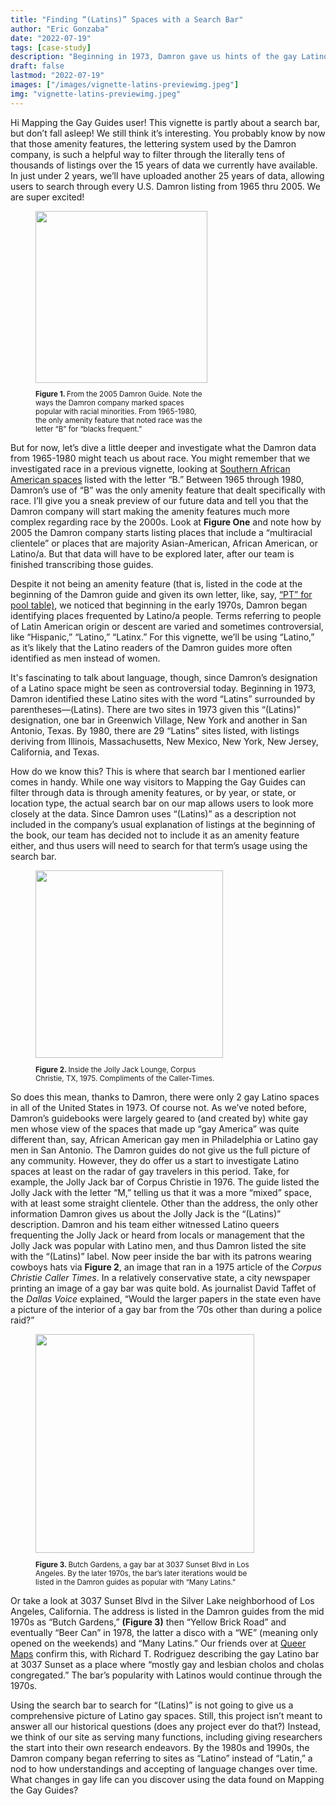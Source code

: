 ```yaml
---
title: "Finding “(Latins)” Spaces with a Search Bar"
author: "Eric Gonzaba"
date: "2022-07-19"
tags: [case-study]
description: "Beginning in 1973, Damron gave us hints of the gay Latino world, but these spaces were not given their own amenity feature. How can we look for some Latino LGBT spaces using Mapping the Gay Guides?"
draft: false
lastmod: "2022-07-19"
images: ["/images/vignette-latins-previewimg.jpeg"]
img: "vignette-latins-previewimg.jpeg"
---
```


Hi Mapping the Gay Guides user! This vignette is partly about a search bar, but don’t fall asleep! We still think it’s interesting. You probably know by now that those amenity features, the lettering system used by the Damron company, is such a helpful way to filter through the literally tens of thousands of listings over the 15 years of data we currently have available. In just under 2 years, we’ll have uploaded another 25 years of data, allowing users to search through every U.S. Damron listing from 1965 thru 2005. We are super excited!

<figure>
<img src="/images/vignette-latins-fig1.jpg" class="image-right" style="width: 275px;">
<figcaption class="caption-right alert-secondary" role="alert" style="width:275px;"><small><p><b>Figure 1. </b>From the 2005 Damron Guide. Note the ways the Damron company marked spaces popular with racial minorities. From 1965-1980, the only amenity feature that noted race was the letter “B” for “blacks frequent.”</p></small></figcaption>
</figure>

But for now, let’s dive a little deeper and investigate what the Damron data from 1965-1980 might teach us about race. You might remember that we investigated race in a previous vignette, looking at [Southern African American spaces](/articles/southern-black-spaces/) listed with the letter “B.” Between 1965 through 1980, Damron’s use of “B” was the only amenity feature that dealt specifically with race. I’ll give you a sneak preview of our future data and tell you that the Damron company will start making the amenity features much more complex regarding race by the 2000s. Look at **Figure One** and note how by 2005 the Damron company starts listing places that include a “multiracial clientele” or places that are majority Asian-American, African American, or Latino/a. But that data will have to be explored later, after our team is finished transcribing those guides.

Despite it not being an amenity feature (that is, listed in the code at the beginning of the Damron guide and given its own letter, like, say, [“PT” for pool table)](/articles/pt-is-for-pool-table), we noticed that beginning in the early 1970s, Damron began identifying places frequented by Latino/a people. Terms referring to people of Latin American origin or descent are varied and sometimes controversial, like “Hispanic,” “Latino,” “Latinx.” For this vignette, we’ll be using “Latino,” as it’s likely that the Latino readers of the Damron guides more often identified as men instead of women.

It's fascinating to talk about language, though, since Damron’s designation of a Latino space might be seen as controversial today. Beginning in 1973, Damron identified these Latino sites with the word “Latins” surrounded by parentheses—(Latins). There are two sites in 1973 given this “(Latins)” designation, one bar in Greenwich Village, New York and another in San Antonio, Texas. By 1980, there are 29 “Latins” sites listed, with listings deriving from Illinois, Massachusetts, New Mexico, New York, New Jersey, California, and Texas.

How do we know this? This is where that search bar I mentioned earlier comes in handy. While one way visitors to Mapping the Gay Guides can filter through data is through amenity features, or by year, or state, or location type, the actual search bar on our map allows users to look more closely at the data. Since Damron uses “(Latins)” as a description not included in the company’s usual explanation of listings at the beginning of the book, our team has decided not to include it as an amenity feature either, and thus users will need to search for that term’s usage using the search bar.

<figure>
<img src="/images/vignette-latins-fig2.jpg" class="image-left" style="width: 300px;">
<figcaption class="caption-left alert-secondary" role="alert" style="width:300px;"><small><p><b>Figure 2. </b>Inside the Jolly Jack Lounge, Corpus Christie, TX, 1975. Compliments of the Caller-Times.</p></small></figcaption>
</figure>

So does this mean, thanks to Damron, there were only 2 gay Latino spaces in all of the United States in 1973. Of course not. As we’ve noted before, Damron’s guidebooks were largely geared to (and created by) white gay men whose view of the spaces that made up “gay America” was quite different than, say,  African American gay men in Philadelphia or Latino gay men in San Antonio. The Damron guides do not give us the full picture of any community. However, they do offer us a start to investigate Latino spaces at least on the radar of gay travelers in this period. Take, for example, the Jolly Jack bar of Corpus Christie in 1976. The guide listed the Jolly Jack with the letter “M,” telling us that it was a more “mixed” space, with at least some straight clientele. Other than the address, the only other information Damron gives us about the Jolly Jack is the “(Latins)” description. Damron and his team either witnessed Latino queers frequenting the Jolly Jack or heard from locals or management that the Jolly Jack was popular with Latino men, and thus Damron listed the site with the “(Latins)” label. Now peer inside the bar with its patrons wearing cowboys hats via **Figure 2**, an image that ran in a 1975 article of the _Corpus Christie Caller Times_. In a relatively conservative state, a city newspaper printing an image of a gay bar was quite bold. As journalist David Taffet of the _Dallas Voice_ explained, “Would the larger papers in the state even have a picture of the interior of a gay bar from the ’70s other than during a police raid?”

<figure>
<img src="/images/vignette-latins-fig3.jpeg" class="image-right" style="width: 350px;">
<figcaption class="caption-right alert-secondary" role="alert" style="width:350px;"><small><p><b>Figure 3. </b>Butch Gardens, a gay bar at 3037 Sunset Blvd in Los Angeles. By the later 1970s, the bar’s later iterations would be listed in the Damron guides as popular with “Many Latins.”</p></small></figcaption>
</figure>

Or take a look at 3037 Sunset Blvd in the Silver Lake neighborhood of Los Angeles, California. The address is listed in the Damron guides from the mid 1970s as “Butch Gardens,” **(Figure 3)** then “Yellow Brick Road” and eventually “Beer Can” in 1978, the latter a disco with a “WE” (meaning only opened on the weekends) and “Many Latins.” Our friends over at [Queer Maps](https://queermaps.org/place/butch-gardens) confirm this, with Richard T. Rodriguez describing the gay Latino bar at 3037 Sunset as a place where “mostly gay and lesbian cholos and cholas congregated.” The bar’s popularity with Latinos would continue through the 1970s.

Using the search bar to search for “(Latins)” is not going to give us a comprehensive picture of Latino gay spaces. Still, this project isn’t meant to answer all our historical questions (does any project ever do that?) Instead, we think of our site as serving many functions, including giving researchers the start into their own research endeavors. By the 1980s and 1990s, the Damron company began referring to sites as “Latino” instead of “Latin,” a nod to how understandings and accepting of language changes over time. What changes in gay life can you discover using the data found on Mapping the Gay Guides?

